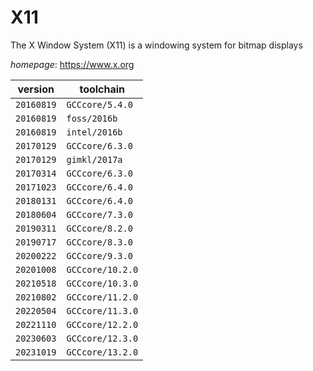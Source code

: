 # X11

The X Window System (X11) is a windowing system for bitmap displays

*homepage*: <https://www.x.org>

version | toolchain
--------|----------
``20160819`` | ``GCCcore/5.4.0``
``20160819`` | ``foss/2016b``
``20160819`` | ``intel/2016b``
``20170129`` | ``GCCcore/6.3.0``
``20170129`` | ``gimkl/2017a``
``20170314`` | ``GCCcore/6.3.0``
``20171023`` | ``GCCcore/6.4.0``
``20180131`` | ``GCCcore/6.4.0``
``20180604`` | ``GCCcore/7.3.0``
``20190311`` | ``GCCcore/8.2.0``
``20190717`` | ``GCCcore/8.3.0``
``20200222`` | ``GCCcore/9.3.0``
``20201008`` | ``GCCcore/10.2.0``
``20210518`` | ``GCCcore/10.3.0``
``20210802`` | ``GCCcore/11.2.0``
``20220504`` | ``GCCcore/11.3.0``
``20221110`` | ``GCCcore/12.2.0``
``20230603`` | ``GCCcore/12.3.0``
``20231019`` | ``GCCcore/13.2.0``
